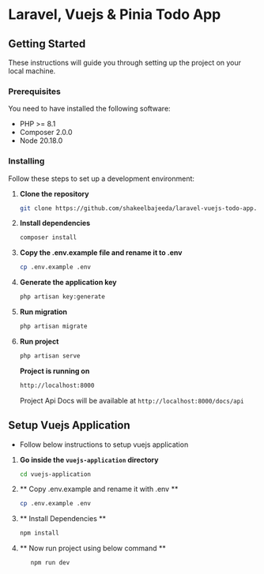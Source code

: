 # Laravel, Vuejs & Pinia Todo App

## Getting Started

These instructions will guide you through setting up the project on your local machine.

### Prerequisites

You need to have installed the following software:

- PHP >= 8.1
- Composer 2.0.0
- Node 20.18.0

### Installing

Follow these steps to set up a development environment:

1. **Clone the repository**

    ```bash
    git clone https://github.com/shakeelbajeeda/laravel-vuejs-todo-app.git
    ```

2. **Install dependencies**

    ```bash
    composer install
    ```

3. **Copy the .env.example file and rename it to .env**

    ```bash
    cp .env.example .env
    ```

4. **Generate the application key**

    ```bash
    php artisan key:generate
    ```

5. **Run migration**

    ```bash
    php artisan migrate
    ```

6. **Run project**

    ```bash
    php artisan serve
    ```

   **Project is running on**
    ```bash
    http://localhost:8000
    ```
    Project Api Docs will be available at `http://localhost:8000/docs/api`    
   

## Setup Vuejs Application

- Follow below instructions to setup vuejs application

1. **Go inside the `vuejs-application` directory**
    ```bash
    cd vuejs-application
    ```

2. ** Copy .env.example and rename it with .env **
    ```bash
    cp .env.example .env
    ```

3. ** Install Dependencies **
    ```bash
    npm install
    ```
   
4. ** Now run project using below command **
     ```bash
        npm run dev
     ```
